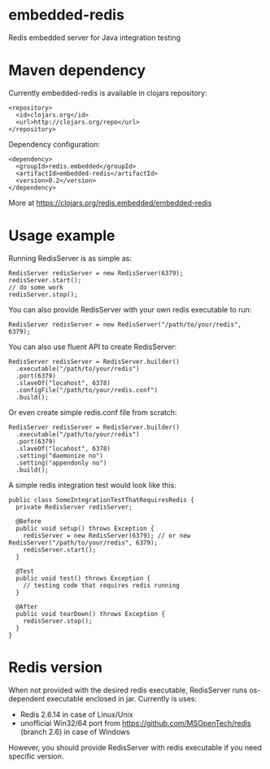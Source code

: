 embedded-redis
==============

Redis embedded server for Java integration testing


Maven dependency
==============

Currently embedded-redis is available in clojars repository:
```
<repository>
  <id>clojars.org</id>
  <url>http://clojars.org/repo</url>
</repository>
```

Dependency configuration:
```
<dependency>
  <groupId>redis.embedded</groupId>
  <artifactId>embedded-redis</artifactId>
  <version>0.2</version>
</dependency>
```
More at https://clojars.org/redis.embedded/embedded-redis

Usage example
==============

Running RedisServer is as simple as:
```
RedisServer redisServer = new RedisServer(6379);
redisServer.start();
// do some work
redisServer.stop();
```
You can also provide RedisServer with your own redis executable to run:
```
RedisServer redisServer = new RedisServer("/path/to/your/redis", 6379);
```
You can also use fluent API to create RedisServer:
```
RedisServer redisServer = RedisServer.builder()
  .executable("/path/to/your/redis")
  .port(6379)
  .slaveOf("locahost", 6378)
  .configFile("/path/to/your/redis.conf")
  .build();
```
Or even create simple redis.conf file from scratch:
```
RedisServer redisServer = RedisServer.builder()
  .executable("/path/to/your/redis")
  .port(6379)
  .slaveOf("locahost", 6378)
  .setting("daemonize no")
  .setting("appendonly no")
  .build();
```
A simple redis integration test would look like this:
```
public class SomeIntegrationTestThatRequiresRedis {
  private RedisServer redisServer;
  
  @Before
  public void setup() throws Exception {
    redisServer = new RedisServer(6379); // or new RedisServer("/path/to/your/redis", 6379);
    redisServer.start();
  }
  
  @Test
  public void test() throws Exception {
    // testing code that requires redis running
  }
  
  @After
  public void tearDown() throws Exception {
    redisServer.stop();
  }
}
```


Redis version
==============

When not provided with the desired redis executable, RedisServer runs os-dependent executable enclosed in jar. Currently is uses:
- Redis 2.6.14 in case of Linux/Unix
- unofficial Win32/64 port from https://github.com/MSOpenTech/redis (branch 2.6) in case of Windows

However, you should provide RedisServer with redis executable if you need specific version.
